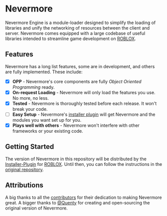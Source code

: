 # Nevermore

Nevermore Engine is a module-loader designed to simplify the loading of libraries and unify the networking of resources between the client and server. Nevermore comes equipped with a large codebase of useful libraries intended to streamline game development on [ROBLOX].

## Features

Nevermore has a long list features, some are in development, and others are fully implemented. These include:

- [x] **OPP** - Nevermore's core components are fully *Object Oriented Programming* ready.
- [x] **On-request Loading** - Nevermore will only load the features you use. No more, no less.
- [x] **Tested** - Nevermore is thoroughly tested before each release. It won't break your code.
- [ ] **Easy Setup** - Nevermore's [installer plugin](Installer-Plugin) will get Nevermore and the modules you want set up for you.
- [x] **Plays well with others** - Nevermore won't interfere with other frameworks or your existing code.

## Getting Started

The version of Nevermore in this repository will be distributed by the [Installer-Plugin] for [ROBLOX]. Until then, you can follow the instructions in the [original repository](Quenty/Nevermore).

## Attributions

A big thanks to all the [contributors](Contributors) for their dedication to making Nevermore great. A bigger thanks to [@Quenty](Quenty) for creating and open-sourcing the original version of Nevermore.

[ROBLOX]: http://roblox.com
[Quenty]: https://github.com/Quenty
[Nevermore]: #
[Contributors]: https://github.com/NevermoreEngine/Nevermore/graphs/contributors
[Quenty/Nevermore]: https://github.com/Quenty/NevermoreEngine
[Installer-Plugin]: https://github.com/NevermoreEngine/Installation-Plugin
